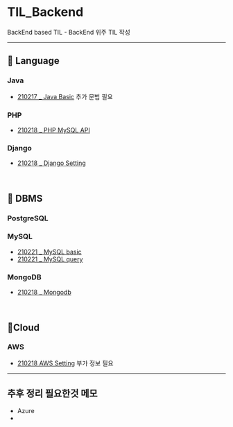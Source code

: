 # TIL_Backend
BackEnd based TIL - BackEnd 위주 TIL 작성

------------------

## 🥨 Language
### Java
  * [210217 _ Java Basic](https://github.com/dmsdl950823/TIL_Backend/blob/main/Langauge/Java/210217_Java%20Basic.md) 추가 문법 필요
### PHP
  * [210218 _ PHP MySQL API](https://github.com/dmsdl950823/TIL_Backend/blob/main/Langauge/PHP/210218_PHP%20MySQL%20API.md)

### Django
  * [210218 _ Django Setting](https://github.com/dmsdl950823/TIL_Backend/blob/main/Langauge/Django/210118_Django%20Setting.md)

<br>

## 🥨 DBMS
### PostgreSQL
### MySQL
  * [210221 _ MySQL basic](https://github.com/dmsdl950823/TIL_Backend/blob/main/DBMS/MySQL/210221_MySQL%20basic.md) 
  * [210221 _ MySQL query](https://github.com/dmsdl950823/TIL_Backend/blob/main/DBMS/MySQL/210221_MySQL%20query.md)
### MongoDB
  * [210218 _ Mongodb](https://github.com/dmsdl950823/TIL_Backend/blob/main/DBMS/Mongodb/210218_Mongodb.md)

<br>

## 🥨Cloud
### AWS
  * [210218 AWS Setting](https://github.com/dmsdl950823/TIL_Backend/blob/main/Cloud/AWS/210218_AWS%20setting.md) 부가 정보 필요

---------------------------

## 추후 정리 필요한것 메모
* Azure
* 
